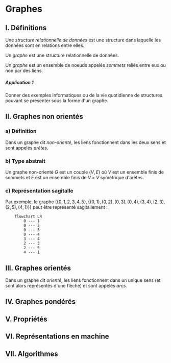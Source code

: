 # Graphes

## I. Définitions

Une *structure relationnelle de données* est une structure dans laquelle les données sont en relations entre elles.

Un *graphe* est une structure relationnelle de données.

Un *graphe* est un ensemble de noeuds appelés *sommets* reliés entre eux ou non par des liens.

##### Application 1

Donner des exemples informatiques ou de la vie quotidienne de structures pouvant se présenter sous la forme d'un graphe.

## II. Graphes non orientés

### a) Définition

Dans un graphe dit *non-orienté*, les liens fonctionnent dans les deux sens et sont appelés *arêtes*.

### b) Type abstrait

Un graphe non-orienté $G$ est un couple $(V,E)$ où $V$ est un ensemble finis de sommets et $E$ est un ensemble finis de $V\times V$ symétrique d'arêtes.

### c) Représentation sagitalle

Par exemple, le graphe $( \left\{ 0, 1, 2, 3, 4, 5 \right\}, \left\{ (0,1), (0,2), (0,3), (0,4), (3,4), (2,3), (2,5), (4,1) \right\} )$ peut être représenté sagitallement :

```mermaid
    flowchart LR
        0 --- 1
        0 --- 2
        0 --- 3
        0 --- 4
        3 --- 4
        2 --- 3
        2 --- 5
        4 --- 1
```

## III. Graphes orientés

Dans un graphe dit *orienté*, les liens fonctionnent dans un unique sens (et sont alors représentés d'une flèche) et sont appelés *arcs*.

## IV. Graphes pondérés

## V. Propriétés

## VI. Représentations en machine

## VII. Algorithmes